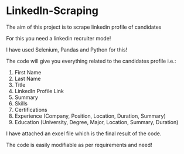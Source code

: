 # LinkedIn-Scraping

The aim of this project is to scrape linkedin profile of candidates

For this you need a linkedin recruiter mode!

I have used Selenium, Pandas and Python for this!

The code will give you everything related to the candidates profile i.e.:

1. First Name
2. Last Name
3. Title
4. LinkedIn Profile Link
5. Summary
6. Skills
7. Certifications
8. Experience (Company, Position, Location, Duration, Summary)
9. Education (University, Degree, Major, Location, Summary, Duration)

I have attached an excel file which is the final result of the code.

The code is easily modifiable as per requirements and need!
